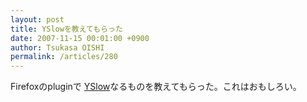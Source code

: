 ```yaml
---
layout: post
title: YSlowを教えてもらった
date: 2007-11-15 00:01:00 +0900
author: Tsukasa OISHI
permalink: /articles/280
---
```



Firefoxのpluginで [YSlow](http://addons.mozilla.org/ja/firefox/addon/5369)なるものを教えてもらった。これはおもしろい。  

